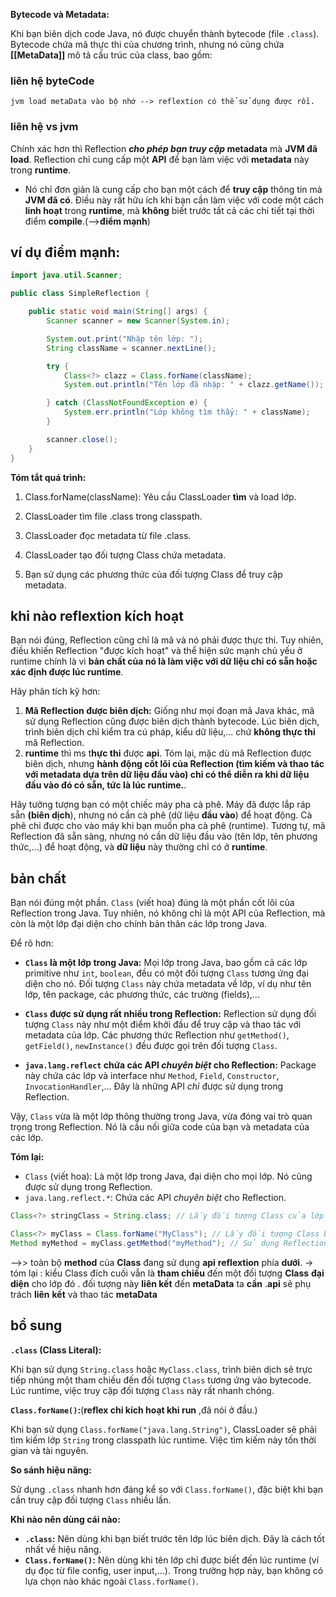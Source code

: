  

**Bytecode và Metadata:**

Khi bạn biên dịch code Java, nó được chuyển thành bytecode (file `.class`).  Bytecode chứa mã thực thi của chương trình, nhưng nó cũng chứa **[[MetaData]]** mô tả cấu trúc của class, bao gồm:

### liên hệ byteCode
	jvm load metaData vào bộ nhớ --> reflextion có thể sử dụng được rồi.

### liên hệ vs jvm

Chính xác hơn thì Reflection ***cho phép bạn truy cập* metadata** mà **JVM đã load**.  Reflection chỉ   cung cấp một **API** để bạn làm việc với **metadata** này trong **runtime**.

  - Nó chỉ đơn giản là cung cấp cho bạn một cách để **truy cập** thông tin mà **JVM đã có**.  Điều này rất hữu ích khi bạn cần làm việc với code một cách **linh hoạt** trong **runtime**, mà **không** biết trước tất cả các chi tiết tại thời điểm **compile**.(-->**điểm mạnh**)
 
 


## ví dụ điểm mạnh:
```java
import java.util.Scanner;

public class SimpleReflection {

    public static void main(String[] args) {
        Scanner scanner = new Scanner(System.in);

        System.out.print("Nhập tên lớp: ");
        String className = scanner.nextLine();

        try {
            Class<?> clazz = Class.forName(className);
            System.out.println("Tên lớp đã nhập: " + clazz.getName());

        } catch (ClassNotFoundException e) {
            System.err.println("Lớp không tìm thấy: " + className);
        }

        scanner.close();
    }
}
```

**Tóm tắt quá trình:**
1. Class.forName(className): Yêu cầu ClassLoader **tìm** và load lớp.
    
2. ClassLoader tìm file .class trong classpath.
    
3. ClassLoader đọc metadata từ file .class.
    
4. ClassLoader tạo đối tượng Class chứa metadata.
    
5. Bạn sử dụng các phương thức của đối tượng Class để truy cập metadata.

## khi nào reflextion kích hoạt 
Bạn nói đúng, Reflection cũng chỉ là mã và nó phải được thực thi. Tuy nhiên, điều khiến Reflection "được kích hoạt" và thể hiện sức mạnh chủ yếu ở runtime chính là vì **bản chất của nó là làm việc với dữ liệu chỉ có sẵn hoặc xác định được lúc runtime**.

Hãy phân tích kỹ hơn:

1. **Mã Reflection được biên dịch:** Giống như mọi đoạn mã Java khác, mã sử dụng Reflection cũng được biên dịch thành bytecode.  Lúc biên dịch, trình biên dịch chỉ kiểm tra cú pháp, kiểu dữ liệu,... chứ **không thực thi** mã Reflection.
2. **runtime** thì ms t**hực thi** được **api**.
Tóm lại, mặc dù mã Reflection được biên dịch, nhưng **hành động cốt lõi của Reflection (tìm kiếm và thao tác với metadata dựa trên dữ liệu đầu vào) chỉ có thể diễn ra khi dữ liệu đầu vào đó có sẵn, tức là lúc runtime.**.  


Hãy tưởng tượng bạn có một chiếc máy pha cà phê.  Máy đã được lắp ráp sẵn **(biên dịch**), nhưng nó cần cà phê (dữ liệu **đầu vào**) để hoạt động.  Cà phê chỉ được cho vào máy khi bạn muốn pha cà phê (runtime).  Tương tự, mã Reflection đã sẵn sàng, nhưng nó cần dữ liệu đầu vào (tên lớp, tên phương thức,...) để hoạt động, và **dữ liệu** này thường chỉ có ở **runtime**.

## bản chất 
Bạn nói đúng một phần. `Class` (viết hoa) đúng là một phần cốt lõi của Reflection trong Java. Tuy nhiên, nó không chỉ là một API của Reflection, mà còn là một lớp đại diện cho chính bản thân các lớp trong Java.

Để rõ hơn:

* **`Class` là một lớp trong Java:** Mọi lớp trong Java, bao gồm cả các lớp primitive như `int`, `boolean`, đều có một đối tượng `Class` tương ứng đại diện cho nó. Đối tượng `Class` này chứa metadata về lớp, ví dụ như tên lớp, tên package, các phương thức, các trường (fields),...

* **`Class` được sử dụng rất nhiều trong Reflection:**  Reflection sử dụng đối tượng `Class` này như một điểm khởi đầu để truy cập và thao tác với metadata của lớp.  Các phương thức Reflection như `getMethod()`, `getField()`, `newInstance()` đều được gọi trên đối tượng `Class`.

* **`java.lang.reflect` chứa các API *chuyên biệt* cho Reflection:** Package này chứa các lớp và interface như `Method`, `Field`, `Constructor`, `InvocationHandler`,...  Đây là những API *chỉ* được sử dụng trong Reflection.

Vậy, `Class` vừa là một lớp thông thường trong Java, vừa đóng vai trò quan trọng trong Reflection.  Nó là cầu nối giữa code của bạn và metadata của các lớp.

**Tóm lại:**

* `Class` (viết hoa):  Là một lớp trong Java, đại diện cho mọi lớp.  Nó cũng được sử dụng trong Reflection.
* `java.lang.reflect.*`:  Chứa các API *chuyên biệt* cho Reflection.

```java
Class<?> stringClass = String.class; // Lấy đối tượng Class của lớp String (không phải Reflection)

Class<?> myClass = Class.forName("MyClass"); // Lấy đối tượng Class bằng tên (Reflection)
Method myMethod = myClass.getMethod("myMethod"); // Sử dụng Reflection
```
-->> toàn bộ **method** của **Class** đang sử dụng **api** **reflextion** phía **dưới**.
-> tóm lại :  kiểu Class đích cuối vẫn là **tham chiếu** đến một đối tượng **Class** **đại diện** cho lớp đó . đối tượng này **liên kết** đến **metaData** ta **cần** .**api** sẽ phụ trách **liên** **kết** và thao tác **metaData**

## bổ sung 
 
**`.class` (Class Literal):**

Khi bạn sử dụng `String.class` hoặc `MyClass.class`, trình biên dịch sẽ trực tiếp nhúng một tham chiếu đến đối tượng `Class` tương ứng vào bytecode. Lúc runtime, việc truy cập đối tượng `Class` này rất nhanh chóng.

**`Class.forName()`:**(**reflex chỉ kích hoạt khi run** ,đã nói ở đầu.)

Khi bạn sử dụng `Class.forName("java.lang.String")`, ClassLoader sẽ phải tìm kiếm lớp `String` trong classpath lúc runtime. Việc tìm kiếm này tốn thời gian và tài nguyên.

**So sánh hiệu năng:**

Sử dụng `.class` nhanh hơn đáng kể so với `Class.forName()`, đặc biệt khi bạn cần truy cập đối tượng `Class` nhiều lần.

**Khi nào nên dùng cái nào:**

* **`.class`:**  Nên dùng khi bạn biết trước tên lớp lúc biên dịch. Đây là cách tốt nhất về hiệu năng.
* **`Class.forName()`:** Nên dùng khi tên lớp chỉ được biết đến lúc runtime (ví dụ đọc từ file config, user input,...).  Trong trường hợp này, bạn không có lựa chọn nào khác ngoài `Class.forName()`.


